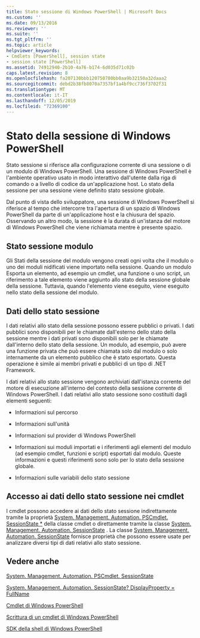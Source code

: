 ```yaml
---
title: Stato sessione di Windows PowerShell | Microsoft Docs
ms.custom: ''
ms.date: 09/13/2016
ms.reviewer: ''
ms.suite: ''
ms.tgt_pltfrm: ''
ms.topic: article
helpviewer_keywords:
- Cmdlets [PowerShell], session state
- session state [PowerShell]
ms.assetid: 74912940-2b10-4a76-b174-6d035d71c02b
caps.latest.revision: 8
ms.openlocfilehash: fa207130bbb120750780bb0aa9b32150a32daaa2
ms.sourcegitcommit: debd2b38fb8070a7357bf1a4bf9cc736f3702f31
ms.translationtype: MT
ms.contentlocale: it-IT
ms.lasthandoff: 12/05/2019
ms.locfileid: "72369100"
---
```

# <a name="windows-powershell-session-state"></a>Stato della sessione di Windows PowerShell

Stato sessione si riferisce alla configurazione corrente di una sessione o di un modulo di Windows PowerShell. Una sessione di Windows PowerShell è l'ambiente operativo usato in modo interattivo dall'utente dalla riga di comando o a livello di codice da un'applicazione host. Lo stato della sessione per una sessione viene definito stato sessione globale.

Dal punto di vista dello sviluppatore, una sessione di Windows PowerShell si riferisce al tempo che intercorre tra l'apertura di un spazio di Windows PowerShell da parte di un'applicazione host e la chiusura del spazio. Osservando un altro modo, la sessione è la durata di un'istanza del motore di Windows PowerShell che viene richiamata mentre è presente spazio.

## <a name="module-session-state"></a>Stato sessione modulo

Gli Stati della sessione del modulo vengono creati ogni volta che il modulo o uno dei moduli nidificati viene importato nella sessione. Quando un modulo Esporta un elemento, ad esempio un cmdlet, una funzione o uno script, un riferimento a tale elemento viene aggiunto allo stato della sessione globale della sessione. Tuttavia, quando l'elemento viene eseguito, viene eseguito nello stato della sessione del modulo.

## <a name="session-state-data"></a>Dati dello stato sessione

I dati relativi allo stato della sessione possono essere pubblici o privati. I dati pubblici sono disponibili per le chiamate dall'esterno dello stato della sessione mentre i dati privati sono disponibili solo per le chiamate dall'interno dello stato della sessione. Un modulo, ad esempio, può avere una funzione privata che può essere chiamata solo dal modulo o solo internamente da un elemento pubblico che è stato esportato. Questa operazione è simile ai membri privati e pubblici di un tipo di .NET Framework.

I dati relativi allo stato sessione vengono archiviati dall'istanza corrente del motore di esecuzione all'interno del contesto della sessione corrente di Windows PowerShell. I dati relativi allo stato sessione sono costituiti dagli elementi seguenti:

- Informazioni sul percorso

- Informazioni sull'unità

- Informazioni sul provider di Windows PowerShell

- Informazioni sui moduli importati e i riferimenti agli elementi del modulo (ad esempio cmdlet, funzioni e script) esportati dal modulo. Queste informazioni e questi riferimenti sono solo per lo stato della sessione globale.

- Informazioni sulle variabili dello stato sessione

## <a name="accessing-session-state-data-within-cmdlets"></a>Accesso ai dati dello stato sessione nei cmdlet

I cmdlet possono accedere ai dati dello stato sessione indirettamente tramite la proprietà [System. Management. Automation. PSCmdlet. SessionState *](/dotnet/api/System.Management.Automation.PSCmdlet.SessionState) della classe cmdlet o direttamente tramite la classe [System. Management. Automation. SessionState](/dotnet/api/System.Management.Automation.SessionState) . La classe [System. Management. Automation. SessionState](/dotnet/api/System.Management.Automation.SessionState) fornisce proprietà che possono essere usate per analizzare diversi tipi di dati relativi allo stato sessione.

## <a name="see-also"></a>Vedere anche

[System. Management. Automation. PSCmdlet. SessionState](/dotnet/api/System.Management.Automation.PSCmdlet.SessionState)

[System. Management. Automation. SessionState? DisplayProperty = FullName](/dotnet/api/System.Management.Automation.SessionState)

[Cmdlet di Windows PowerShell](./cmdlet-overview.md)

[Scrittura di un cmdlet di Windows PowerShell](./writing-a-windows-powershell-cmdlet.md)

[SDK della shell di Windows PowerShell](../windows-powershell-reference.md)
